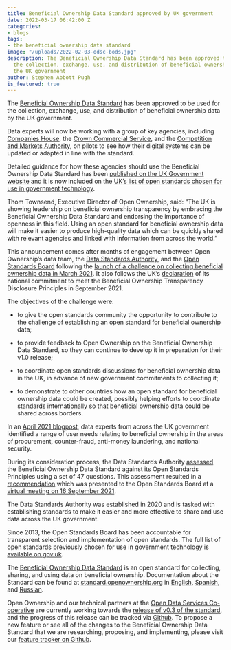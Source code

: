 ```yaml
---
title: Beneficial Ownership Data Standard approved by UK government
date: 2022-03-17 06:42:00 Z
categories:
- blogs
tags:
- the beneficial ownership data standard
image: "/uploads/2022-02-03-odsc-bods.jpg"
description: The Beneficial Ownership Data Standard has been approved to be used for
  the collection, exchange, use, and distribution of beneficial ownership data by
  the UK government
author: Stephen Abbott Pugh
is_featured: true
---
```


The [Beneficial Ownership Data Standard](https://standard.openownership.org/) has been approved to be used for the collection, exchange, use, and distribution of beneficial ownership data by the UK government.

Data experts will now be working with a group of key agencies, including [Companies House](https://www.gov.uk/government/organisations/companies-house), the [Crown Commercial Service](https://www.crowncommercial.gov.uk/), and the [Competition and Markets Authority](https://www.gov.uk/government/organisations/competition-and-markets-authority), on pilots to see how their digital systems can be updated or adapted in line with the standard.

Detailed guidance for how these agencies should use the Beneficial Ownership Data Standard has been [published on the UK Government website](https://www.gov.uk/government/publications/open-standards-for-government/collect-use-and-exchange-beneficial-ownership-information) and it is now included on the [UK’s list of open standards chosen for use in government technology](https://www.gov.uk/government/publications/open-standards-for-government).

Thom Townsend, Executive Director of Open Ownership, said: “The UK is showing leadership on beneficial ownership transparency by embracing the Beneficial Ownership Data Standard and endorsing the importance of openness in this field. Using an open standard for beneficial ownership data will make it easier to produce high-quality data which can be quickly shared with relevant agencies and linked with information from across the world.”

This announcement comes after months of engagement between Open Ownership’s data team, the [Data Standards Authority](https://www.gov.uk/government/groups/data-standards-authority), and the [Open Standards Board](https://www.gov.uk/government/groups/open-standards-board) following the [launch of a challenge on collecting beneficial ownership data in March 2021](https://github.com/co-cddo/open-standards/issues/76). It also follows the UK’s [declaration](https://www.gov.uk/government/publications/beneficial-ownership-disclosure-principles/declaration-of-national-commitment-to-meet-the-beneficial-ownership-transparency-disclosure-principles-accessible-version) of its national commitment to meet the Beneficial Ownership Transparency Disclosure Principles in September 2021.

The objectives of the challenge were:

* to give the open standards community the opportunity to contribute to the challenge of establishing an open standard for beneficial ownership data;


* to provide feedback to Open Ownership on the Beneficial Ownership Data Standard, so they can continue to develop it in preparation for their v1.0 release;


* to coordinate open standards discussions for beneficial ownership data in the UK, in advance of new government commitments to collecting it;


* to demonstrate to other countries how an open standard for beneficial ownership data could be created, possibly helping efforts to coordinate standards internationally so that beneficial ownership data could be shared across borders.

In an [April 2021 blogpost](https://dataingovernment.blog.gov.uk/2021/04/08/who-really-benefits-from-uk-business-ownership/), data experts from across the UK government identified a range of user needs relating to beneficial ownership in the areas of procurement, counter-fraud, anti-money laundering, and national security.

During its consideration process, the Data Standards Authority [assessed](https://docs.google.com/document/d/1pnn_RtGhP0f_YunJuP4C7-YnIM8-K4prfem_xDF-vXE/edit) the Beneficial Ownership Data Standard against its Open Standards Principles using a set of 47 questions. This assessment resulted in a [recommendation](https://docs.google.com/document/d/1z8HKZfsww5MvqpNZprsCkl0OsqzPX8hPQFkEOZjGeLc/edit) which was presented to the Open Standards Board at a [virtual meeting on 16 September 2021](https://assets.publishing.service.gov.uk/government/uploads/system/uploads/attachment_data/file/1030759/Open_Standards_Board_Meeting_-_16_September_2021__1_.odt).

The Data Standards Authority was established in 2020 and is tasked with establishing standards to make it easier and more effective to share and use data across the UK government.

Since 2013, the Open Standards Board has been accountable for transparent selection and implementation of open standards. The full list of open standards previously chosen for use in government technology is [available on gov.uk](https://www.gov.uk/government/publications/open-standards-for-government).

The [Beneficial Ownership Data Standard](https://standard.openownership.org/) is an open standard for collecting, sharing, and using data on beneficial ownership. Documentation about the Standard can be found at [standard.openownership.org](https://standard.openownership.org/) in [English](https://standard.openownership.org/en/0.2.0/), [Spanish](https://standard.openownership.org/es/0.2.0/), and [Russian](https://standard.openownership.org/ru/0.2.0/).

Open Ownership and our technical partners at the [Open Data Services Co-operative](https://opendataservices.coop/) are currently working towards the [release of v0.3 of the standard](https://github.com/orgs/openownership/projects/3), and the progress of this release can be tracked via [Github](https://github.com/orgs/openownership/projects/3). To propose a new feature or see all of the changes to the Beneficial Ownership Data Standard that we are researching, proposing, and implementing, please visit our [feature tracker on Github](https://github.com/openownership/data-standard/projects/4).